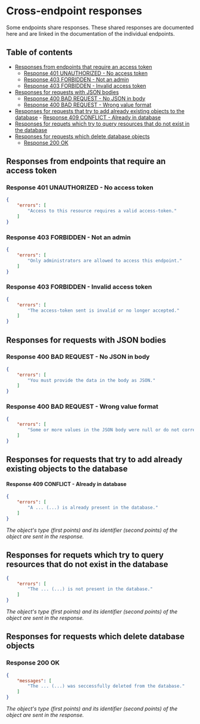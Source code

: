 # Cross-endpoint responses <!-- omit in toc -->

Some endpoints share responses. These shared responses are documented here and are linked in the documentation of the individual endpoints.

## Table of contents <!-- omit in toc -->
- [Responses from endpoints that require an access token](#responses-from-endpoints-that-require-an-access-token)
	- [Response 401 UNAUTHORIZED - No access token](#response-401-unauthorized---no-access-token)
	- [Response 403 FORBIDDEN - Not an admin](#response-403-forbidden---not-an-admin)
	- [Response 403 FORBIDDEN - Invalid access token](#response-403-forbidden---invalid-access-token)
- [Responses for requests with JSON bodies](#responses-for-requests-with-json-bodies)
	- [Response 400 BAD REQUEST - No JSON in body](#response-400-bad-request---no-json-in-body)
	- [Response 400 BAD REQUEST - Wrong value format](#response-400-bad-request---wrong-value-format)
- [Responses for requests that try to add already existing objects to the database](#responses-for-requests-that-try-to-add-already-existing-objects-to-the-database)
		- [Response 409 CONFLICT - Already in database](#response-409-conflict---already-in-database)
- [Responses for requets which try to query resources that do not exist in the database](#responses-for-requets-which-try-to-query-resources-that-do-not-exist-in-the-database)
- [Responses for requests which delete database objects](#responses-for-requests-which-delete-database-objects)
	- [Response 200 OK](#response-200-ok)

## Responses from endpoints that require an access token

### Response 401 UNAUTHORIZED - No access token
```JSON
{
    "errors": [
        "Access to this resource requires a valid access-token."
    ]
}
```

### Response 403 FORBIDDEN - Not an admin
```JSON
{
    "errors": [
        "Only administrators are allowed to access this endpoint."
    ]
}
```

### Response 403 FORBIDDEN - Invalid access token
```JSON
{
    "errors": [
        "The access-token sent is invalid or no longer accepted."
    ]
}
```

## Responses for requests with JSON bodies

### Response 400 BAD REQUEST - No JSON in body
```JSON
{
    "errors": [
        "You must provide the data in the body as JSON."
    ]
}
```

### Response 400 BAD REQUEST - Wrong value format
```JSON
{
    "errors": [
        "Some or more values ​​in the JSON body were null or do not correspond to the required column type in the database."
    ]
}
```

## Responses for requests that try to add already existing objects to the database

#### Response 409 CONFLICT - Already in database
```JSON
{
    "errors": [
        "A ... (...) is already present in the database."
    ]
}
```

*The object's type (first points) and its identifier (second points) of the object are sent in the response.*

## Responses for requets which try to query resources that do not exist in the database
```JSON
{
    "errors": [
        "The ... (...) is not present in the database."
    ]
}
```

*The object's type (first points) and its identifier (second points) of the object are sent in the response.*

## Responses for requests which delete database objects

### Response 200 OK
```JSON
{
    "messages": [
        "The ... (...) was seccessfully deleted from the database."
    ]
}
```

*The object's type (first points) and its identifier (second points) of the object are sent in the response.*